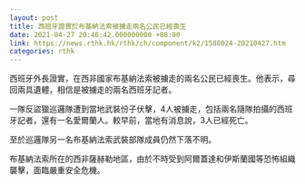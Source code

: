 ```yaml
---
layout: post
title: 西班牙證實於布基納法索被擄走兩名公民已經喪生
date: 2021-04-27 20:46:42.000000000 +08:00
link: https://news.rthk.hk/rthk/ch/component/k2/1588024-20210427.htm
categories: rthk
---
```


西班牙外長證實，在西非國家布基納法索被擄走的兩名公民已經喪生。他表示，尋回兩具遺體，相信是被擄走的兩名西班牙記者。

一隊反盜獵巡邏隊遭到當地武裝份子伏擊，4人被擄走，包括兩名隨隊拍攝的西班牙記者，還有一名愛爾蘭人。較早前，當地有消息說，3人已經死亡。

至於巡邏隊另一名布基納法索武裝部隊成員仍然下落不明。

布基納法索所在的西非薩赫勒地區，由於不時受到阿爾蓋達和伊斯蘭國等恐怖組織襲擊，面臨嚴重安全危機。
